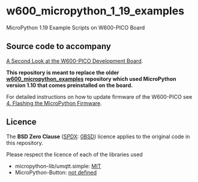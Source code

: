 # w600_micropython_1_19_examples
MicroPython 1.19 Example Scripts on W600-PICO Board

## Source code to accompany <br/>
[A Second Look at the W600-PICO Development Board](https://sigmdel.ca/michel/ha/w600/second_look_w600_en.html).

**This repository is meant to replace the older [w600_micropython_examples](https://github.com/sigmdel/w600_micropython_examples) repository which used MicroPython version 1.10 
that comes preinstalled on the board.**

For detailed instructions on how to update firmware of the W600-PICO see [4. Flashing the MicroPython Firmware](https://sigmdel.ca/michel/ha/w600/second_look_w600_en.html#flash_um).

## Licence

The **BSD Zero Clause** ([SPDX](https://spdx.dev/): [0BSD](https://spdx.org/licenses/0BSD.html)) licence applies to the original code in this repository. 

Please respect the licence of each of the libraries used 
  - micropython-lib/umqtt.simple: [MIT](https://github.com/micropython/micropython-lib/blob/master/LICENSE)
  - MicroPython-Button: [not defined](https://github.com/ubidefeo/MicroPython-Button)
